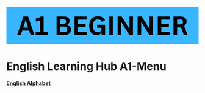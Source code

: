 ![menu](/Images/English%20Learning%20Hub%20A1-Menu.png)

# English Learning Hub A1-Menu

[**English Alphabet**](../CEFR-Levels/A1-Beginner/E0001-English-Alphabet.md)
